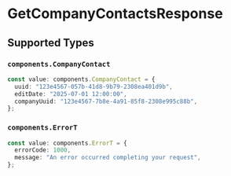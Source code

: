 # GetCompanyContactsResponse


## Supported Types

### `components.CompanyContact`

```typescript
const value: components.CompanyContact = {
  uuid: "123e4567-057b-41d8-9b79-2308ea401d9b",
  editDate: "2025-07-01 12:00:00",
  companyUuid: "123e4567-7b8e-4a91-85f8-2308e995c88b",
};
```

### `components.ErrorT`

```typescript
const value: components.ErrorT = {
  errorCode: 1000,
  message: "An error occurred completing your request",
};
```

